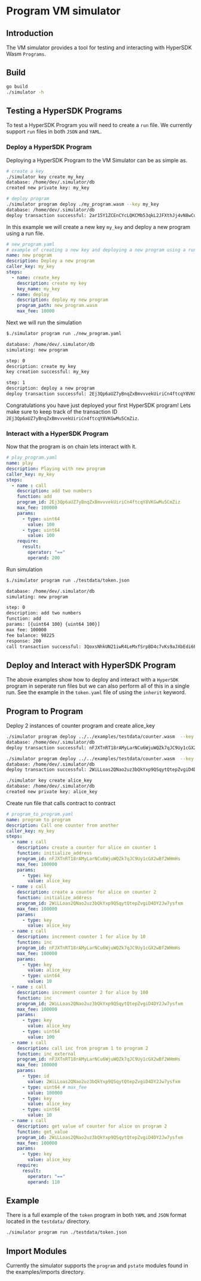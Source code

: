 # Program VM simulator

## Introduction

The VM simulator provides a tool for testing and interacting with HyperSDK Wasm
`Programs`.

## Build

```sh
go build
./simulator -h
```

## Testing a HyperSDK Programs

To test a HyperSDK Program you will need to create a `run` file. We currently support `run` files in both `JSON` and `YAML`.

### Deploy a HyperSDK Program

Deploying a HyperSDK Program to the VM Simulator can be as simple as.


```sh
# create a key
./simulator key create my_key
database: /home/dev/.simulator/db
created new private key: my_key
```


```sh
# deploy program
./simulator program deploy ./my_program.wasm --key my_key
database: /home/dev/.simulator/db
deploy transaction successful: 2ar15Y1ZCEnCYcLQKCMb53qkL2JFXthJj4vN8wCutxyXERBCMD
```

In this example we will create a new key `my_key` and deploy a new program using
a run file.

```yaml
# new_program.yaml
# example of creating a new key and deploying a new program using a run file
name: new program
description: Deploy a new program
caller_key: my_key
steps:
  - name: create_key
    description: create my key
    key_name: my_key
  - name: deploy
    description: deploy my new program
    program_path: new_program.wasm
    max_fee: 10000
```

Next we will run the simulation

```sh
$./simulator program run ./new_program.yaml

database: /home/dev/.simulator/db
simulating: new program

step: 0
description: create my key
key creation successful: my_key

step: 1
description: deploy a new program
deploy transaction successful: 2Ej3Qp6aUZ7yBnqZxBmvvvekUiriCn4ftcqY8VKGwMu5CmZiz
```

Congratulations you have just deployed your first HyperSDK program! Lets make
sure to keep track of the transaction ID
`2Ej3Qp6aUZ7yBnqZxBmvvvekUiriCn4ftcqY8VKGwMu5CmZiz`.

### Interact with a HyperSDK Program

Now that the program is on chain lets interact with it.

```yaml
# play_program.yaml
name: play
description: Playing with new program
caller_key: my_key
steps:
  - name : call
    description: add two numbers
    function: add
    program_id: 2Ej3Qp6aUZ7yBnqZxBmvvvekUiriCn4ftcqY8VKGwMu5CmZiz
    max_fee: 100000
    params:
      - type: uint64
        value: 100
      - type: uint64
        value: 100
    require:
      result:
        operator: "=="
        operand: 200
```

Run simulation

```sh
$./simulator program run ./testdata/token.json

database: /home/dev/.simulator/db
simulating: new program

step: 0
description: add two numbers
function: add
params: [{uint64 100} {uint64 100}]
max fee: 100000
fee balance: 98225
response: 200
call transaction successful: 3QoxsNhkUN21iwR4LeMxfSrpBD4c7vKs9aJXbEdi6FeHWNJVu
```

## Deploy and Interact with HyperSDK Program

The above examples show how to deploy and interact with a `HyperSDK` program in
seperate run files but we can also perform all of this in a single run. See the
example in the `token.yaml` file of using the `inherit` keyword.

## Program to Program

Deploy 2 instances of counter program and create alice_key

```sh
./simulator program deploy ../../examples/testdata/counter.wasm  --key my_key
database: /home/dev/.simulator/db
deploy transaction successful: nFJXTnRT18rAMyLarNCu6WjuWQZk7qJC9Uy1cGX2wBf2WHmHs

./simulator program deploy ../../examples/testdata/counter.wasm  --key my_key
database: /home/dev/.simulator/db
deploy transaction successful: 2WiLLoas2QNao2uz3bQkYxp9QSqytQtepZvgiD4DY2Jw7ysfxm

./simulator key create alice_key
database: /home/dev/.simulator/db
created new private key: alice_key
```

Create run file that calls contract to contract

```yaml
# program_to_program.yaml
name: program to program
description: Call one counter from another
caller_key: my_key
steps:
  - name : call
    description: create a counter for alice on counter 1
    function: initialize_address
    program_id: nFJXTnRT18rAMyLarNCu6WjuWQZk7qJC9Uy1cGX2wBf2WHmHs
    max_fee: 100000
    params:
      - type: key
        value: alice_key
  - name : call
    description: create a counter for alice on counter 2
    function: initialize_address
    program_id: 2WiLLoas2QNao2uz3bQkYxp9QSqytQtepZvgiD4DY2Jw7ysfxm
    max_fee: 100000
    params:
      - type: key
        value: alice_key
  - name : call
    description: increment counter 1 for alice by 10
    function: inc
    program_id: nFJXTnRT18rAMyLarNCu6WjuWQZk7qJC9Uy1cGX2wBf2WHmHs
    max_fee: 100000
    params:
      - type: key
        value: alice_key
      - type: uint64
        value: 10
  - name : call
    description: increment counter 2 for alice by 100
    function: inc
    program_id: 2WiLLoas2QNao2uz3bQkYxp9QSqytQtepZvgiD4DY2Jw7ysfxm
    max_fee: 100000
    params:
      - type: key
        value: alice_key
      - type: uint64
        value: 100
  - name : call
    description: call inc from program 1 to program 2
    function: inc_external
    program_id: nFJXTnRT18rAMyLarNCu6WjuWQZk7qJC9Uy1cGX2wBf2WHmHs
    max_fee: 100000
    params:
      - type: id
        value: 2WiLLoas2QNao2uz3bQkYxp9QSqytQtepZvgiD4DY2Jw7ysfxm
      - type: uint64 # max_fee
        value: 100000
      - type: key
        value: alice_key
      - type: uint64
        value: 10
  - name : call
    description: get value of counter for alice on program 2
    function: get_value
    program_id: 2WiLLoas2QNao2uz3bQkYxp9QSqytQtepZvgiD4DY2Jw7ysfxm
    max_fee: 100000
    params:
      - type: key
        value: alice_key
    require:
      result:
        operator: "=="
        operand: 110
```

## Example

There is a full example of the `token` program in both `YAML` and `JSON` format
located in the `testdata/` directory.

```sh
./simulator program run ./testdata/token.json 
```

## Import Modules

Currently the simulator supports the `program` and `pstate` modules found in the
examples/imports directory.
